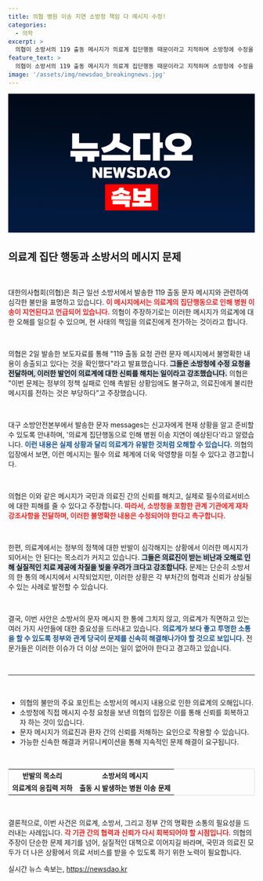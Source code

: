 ```yaml
---
title: 의협 병원 이송 지연 소방청 책임 다 메시지 수정!
categories:
  - 의학
excerpt: >
  의협이 소방서의 119 출동 메시지가 의료계 집단행동 때문이라고 지적하며 소방청에 수정을 요청했습니다. 의료계와 정부 간의 갈등이 심화되는 가운데, 이 문제는 국민의 신뢰와 필수 의료 체계를 위협할 수 있습니다.
feature_text: >
  의협이 소방서의 119 출동 메시지가 의료계 집단행동 때문이라고 지적하며 소방청에 수정을 요청했습니다. 의료계와 정부 간의 갈등이 심화되는 가운데, 이 문제는 국민의 신뢰와 필수 의료 체계를 위협할 수 있습니다.
image: '/assets/img/newsdao_breakingnews.jpg'
---
```


<p><img src="/assets/img/newsdao_breakingnews.jpg" alt="implanttips 속보" /></p>

<h2 data-ke-size="size26">의료계 집단 행동과 소방서의 메시지 문제</h2>

<p data-ke-size="size16">&nbsp;</p>

<p>대한의사협회(의협)은 최근 일선 소방서에서 발송한 119 출동 문자 메시지와 관련하여 심각한 불만을 표명하고 있습니다. <b><span style="color: #ee2323;">이 메시지에서는 의료계의 집단행동으로 인해 병원 이송이 지연된다고 언급되어 있습니다.</span></b> 의협이 주장하기로는 이러한 메시지가 의료계에 대한 오해를 일으킬 수 있으며, 현 사태의 책임을 의료진에게 전가하는 것이라고 합니다. </p>

<p data-ke-size="size16">&nbsp;</p>

<p>의협은 2일 발송한 보도자료를 통해 "119 출동 요청 관련 문자 메시지에서 불명확한 내용이 송출되고 있다는 것을 확인했다"라고 발표했습니다. <b><span style="background-color: #21538527;">그들은 소방청에 수정 요청을 전달하며, 이러한 발언이 의료계에 대한 신뢰를 해치는 일이라고 강조했습니다.</span></b> 의협은 "이번 문제는 정부의 정책 실패로 인해 촉발된 상황임에도 불구하고, 의료진에게 불리한 메시지를 전하는 것은 부당하다"고 주장했습니다.</p>

<p data-ke-size="size16">&nbsp;</p>

<p>대구 소방안전본부에서 발송한 문자 messages는 신고자에게 현재 상황을 알고 준비할 수 있도록 안내하며, '의료계 집단행동으로 인해 병원 이송 지연이 예상된다'라고 알렸습니다. <b><span style="color: #1a5490;">이런 내용은 실제 상황과 달리 의료계가 유발한 것처럼 오해할 수 있습니다.</span></b> 의협의 입장에서 보면, 이런 메시지는 필수 의료 체계에 더욱 악영향을 미칠 수 있다고 경고합니다.</p>

<p data-ke-size="size16">&nbsp;</p>

<p>의협은 이와 같은 메시지가 국민과 의료진 간의 신뢰를 해치고, 실제로 필수의료서비스에 대한 피해를 줄 수 있다고 주장합니다. <b><span style="color: #ee2323;">따라서, 소방청을 포함한 관계 기관에게 재차 강조사항을 전달하며, 이러한 불명확한 내용은 수정되어야 한다고 촉구합니다.</span></b> </p>

<p data-ke-size="size16">&nbsp;</p>

<p>한편, 의료계에서는 정부의 정책에 대한 반발이 심각해지는 상황에서 이러한 메시지가 되어서는 안 된다는 목소리가 커지고 있습니다. <b><span style="background-color: #21538527;">그들은 의료진이 받는 비난과 오해로 인해 실질적인 치료 제공에 차질을 빚을 우려가 크다고 강조합니다.</span></b> 문제는 단순히 소방서의 한 통의 메시지에서 시작되었지만, 이러한 상황은 각 부처간의 협력과 신뢰가 상실될 수 있는 사례로 발전할 수 있습니다.</p>

<p data-ke-size="size16">&nbsp;</p>

<p>결국, 이번 사안은 소방서의 문자 메시지 한 통에 그치지 않고, 의료계가 직면하고 있는 여러 가지 사안들에 대한 중요성을 드러내고 있습니다. <b><span style="color: #1a5490;">의료계가 보다 좋고 투명한 소통을 할 수 있도록 정부와 관계 당국이 문제를 신속히 해결해나가야 할 것으로 보입니다.</span></b> 전문가들은 이러한 이슈가 더 이상 쓰이는 일이 없어야 한다고 경고하고 있습니다.</p>

<p data-ke-size="size16">&nbsp;</p>

<hr/>

<p data-ke-size="size16">&nbsp;</p> 

<ul>
    <li>의협의 불만의 주요 포인트는 소방서의 메시지 내용으로 인한 의료계의 오해입니다.</li>
    <li>소방청에 직접 메시지 수정 요청을 보낸 의협의 입장은 이를 통해 신뢰를 회복하고자 하는 것이 있습니다.</li>
    <li>문자 메시지가 의료진과 환자 간의 신뢰를 저해하는 요인으로 작용할 수 있습니다.</li>
    <li>가능한 신속한 해결과 커뮤니케이션을 통해 지속적인 문제 해결이 요구됩니다.</li>
</ul>

<p data-ke-size="size16">&nbsp;</p> 

<table style="border-collapse:collapse; border:1px solid #ddd; width:100%;">
    <tr>
        <td style="text-align: center; height: 17px;"><b>반발의 목소리</b></td>
        <td style="text-align: center; height: 17px;"><b>소방서의 메시지</b></td>
    </tr>
    <tr>
        <td style="text-align: center; height: 17px;"><b>의료계의 응집력 저하</b></td>
        <td style="text-align: center; height: 17px;"><b>출동 시 발생하는 병원 이송 문제</b></td>
    </tr>
</table>

<p data-ke-size="size16">&nbsp;</p> 

<p>결론적으로, 이번 사건은 의료계, 소방서, 그리고 정부 간의 명확한 소통의 필요성을 드러내는 사례입니다. <b><span style="color: #ee2323;">각 기관 간의 협력과 신뢰가 다시 회복되어야 할 시점입니다.</span></b> 의협의 주장이 단순한 문제 제기를 넘어, 실질적인 대책으로 이어지길 바라며, 국민과 의료진 모두가 더 나은 상황에서 의료 서비스를 받을 수 있도록 하기 위한 노력이 필요합니다.</p>
실시간 뉴스 속보는, <a href="https://newsdao.kr" rel="dofollow">https://newsdao.kr</a>


